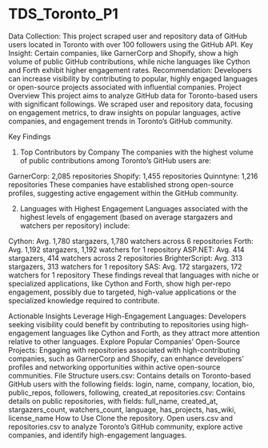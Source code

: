 # TDS_Toronto_P1
Data Collection: This project scraped user and repository data of GitHub users located in Toronto with over 100 followers using the GitHub API.
Key Insight: Certain companies, like GarnerCorp and Shopify, show a high volume of public GitHub contributions, while niche languages like Cython and Forth exhibit higher engagement rates.
Recommendation: Developers can increase visibility by contributing to popular, highly engaged languages or open-source projects associated with influential companies.
Project Overview
This project aims to analyze GitHub data for Toronto-based users with significant followings. We scraped user and repository data, focusing on engagement metrics, to draw insights on popular languages, active companies, and engagement trends in Toronto’s GitHub community.

Key Findings
1. Top Contributors by Company
The companies with the highest volume of public contributions among Toronto’s GitHub users are:

GarnerCorp: 2,085 repositories
Shopify: 1,455 repositories
Quinntyne: 1,216 repositories
These companies have established strong open-source profiles, suggesting active engagement within the GitHub community.

2. Languages with Highest Engagement
Languages associated with the highest levels of engagement (based on average stargazers and watchers per repository) include:

Cython: Avg. 1,780 stargazers, 1,780 watchers across 6 repositories
Forth: Avg. 1,192 stargazers, 1,192 watchers for 1 repository
ASP.NET: Avg. 414 stargazers, 414 watchers across 2 repositories
BrighterScript: Avg. 313 stargazers, 313 watchers for 1 repository
SAS: Avg. 172 stargazers, 172 watchers for 1 repository
These findings reveal that languages with niche or specialized applications, like Cython and Forth, show high per-repo engagement, possibly due to targeted, high-value applications or the specialized knowledge required to contribute.

Actionable Insights
Leverage High-Engagement Languages: Developers seeking visibility could benefit by contributing to repositories using high-engagement languages like Cython and Forth, as they attract more attention relative to other languages.
Explore Popular Companies’ Open-Source Projects: Engaging with repositories associated with high-contributing companies, such as GarnerCorp and Shopify, can enhance developers’ profiles and networking opportunities within active open-source communities.
File Structure
users.csv: Contains details on Toronto-based GitHub users with the following fields:
login, name, company, location, bio, public_repos, followers, following, created_at
repositories.csv: Contains details on public repositories, with fields:
full_name, created_at, stargazers_count, watchers_count, language, has_projects, has_wiki, license_name
How to Use
Clone the repository.
Open users.csv and repositories.csv to analyze Toronto’s GitHub community, explore active companies, and identify high-engagement languages.
